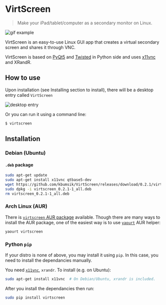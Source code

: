 # VirtScreen

> Make your iPad/tablet/computer as a secondary monitor on Linux.

![gif example](https://raw.githubusercontent.com/kbumsik/VirtScreen/master/data/gif_example.gif)

VirtScreen is an easy-to-use Linux GUI app that creates a virtual secondary screen and shares it through VNC.

VirtScreen is based on [PyQt5](https://www.riverbankcomputing.com/software/pyqt/intro) and [Twisted](https://twistedmatrix.com) in Python side and uses [x11vnc](https://github.com/LibVNC/x11vnc) and XRandR.

## How to use

Upon installation (see Installing section to install), there will be a desktop entry called `VirtScreen`

![desktop entry](https://raw.githubusercontent.com/kbumsik/VirtScreen/master/data/desktop_entry.png)

Or you can run it using a command line:

```bash
$ virtscreen
```

## Installation

### Debian (Ubuntu)

#### `.deb` package

```bash
sudo apt-get update
sudo apt-get install x11vnc qtbase5-dev
wget https://github.com/kbumsik/VirtScreen/releases/download/0.2.1/virtscreen_0.2.1-1_all.deb
sudo dpkg -i virtscreen_0.2.1-1_all.deb 
rm virtscreen_0.2.1-1_all.deb
```

### Arch Linux (AUR)

There is [`virtscreen` AUR package](https://aur.archlinux.org/packages/virtscreen/) available. Though there are many ways to install the AUR package, one of the easiest way is to use [`yaourt`](https://github.com/polygamma/aurman) AUR helper:

```bash
yaourt virtscreen
```

### Python `pip`

If your distro is none of above, you may install it using `pip`. In this case, you need to install the dependancies manually.

You need [`x11vnc`](https://github.com/LibVNC/x11vnc), `xrandr`. To install (e.g. on Ubuntu):
```bash
sudo apt-get install x11vnc  # On Debian/Ubuntu, xrandr is included.
```

After you install the dependancies then run:

```bash
sudo pip install virtscreen
```
